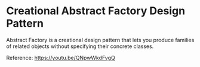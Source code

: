 # Creational Abstract Factory Design Pattern
Abstract Factory is a creational design pattern that lets you produce families of related objects without specifying their concrete classes.

Reference: https://youtu.be/QNpwWkdFvgQ
